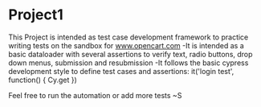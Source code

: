 # Project1

This Project is intended as test case development framework to practice writing tests on the sandbox for www.opencart.com
-It is intended as a basic dataloader with several assertions to verify text, radio buttons, drop down menus, submission and resubmission
-It follows the basic cypress development style to define test cases and assertions:
    it('login test', function() {
      Cy.get
    })
    
    
    
    
 Feel free to run the automation or add more tests
 ~S
